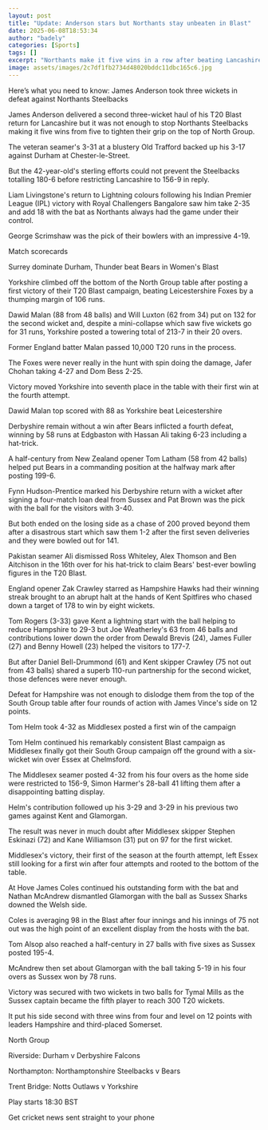 ```yaml
---
layout: post
title: "Update: Anderson stars but Northants stay unbeaten in Blast"
date: 2025-06-08T18:53:34
author: "badely"
categories: [Sports]
tags: []
excerpt: "Northants make it five wins in a row after beating Lancashire, while there are also T20 Blast wins for Yorkshire, Bears, Middlesex, Kent and Sussex."
image: assets/images/2c7df1fb2734d48020bddc11dbc165c6.jpg
---
```


Here’s what you need to know: James Anderson took three wickets in defeat against Northants Steelbacks

James Anderson delivered a second three-wicket haul of his T20 Blast return for Lancashire but it was not enough to stop Northants Steelbacks making it five wins from five to tighten their grip on the top of North Group.

The veteran seamer's 3-31 at a blustery Old Trafford backed up his 3-17 against Durham at Chester-le-Street.

But the 42-year-old's sterling efforts could not prevent the Steelbacks totalling 180-6 before restricting Lancashire to 156-9 in reply.

Liam Livingstone's return to Lightning colours following his Indian Premier League (IPL) victory with Royal Challengers Bangalore saw him take 2-35 and add 18 with the bat as Northants always had the game under their control.

George Scrimshaw was the pick of their bowlers with an impressive 4-19.

Match scorecards

Surrey dominate Durham, Thunder beat Bears in Women's Blast

Yorkshire climbed off the bottom of the North Group table after posting a first victory of their T20 Blast campaign, beating Leicestershire Foxes by a thumping margin of 106 runs.

Dawid Malan (88 from 48 balls) and Will Luxton (62 from 34) put on 132 for the second wicket and, despite a mini-collapse which saw five wickets go for 31 runs, Yorkshire posted a towering total of 213-7 in their 20 overs.

Former England batter Malan passed 10,000 T20 runs in the process.

The Foxes were never really in the hunt with spin doing the damage, Jafer Chohan taking 4-27 and Dom Bess 2-25.

Victory moved Yorkshire into seventh place in the table with their first win at the fourth attempt.

Dawid Malan top scored with 88 as Yorkshire beat Leicestershire

Derbyshire remain without a win after Bears inflicted a fourth defeat, winning by 58 runs at Edgbaston with Hassan Ali taking 6-23 including a hat-trick.

A half-century from New Zealand opener Tom Latham (58 from 42 balls) helped put Bears in a commanding position at the halfway mark after posting 199-6.

Fynn Hudson-Prentice marked his Derbyshire return with a wicket after signing a four-match loan deal from Sussex and Pat Brown was the pick with the ball for the visitors with 3-40.

But both ended on the losing side as a chase of 200 proved beyond them after a disastrous start which saw them 1-2 after the first seven deliveries and they were bowled out for 141.

Pakistan seamer Ali dismissed Ross Whiteley, Alex Thomson and Ben Aitchison in the 16th over for his hat-trick to claim Bears' best-ever bowling figures in the T20 Blast.

England opener Zak Crawley starred as Hampshire Hawks had their winning streak brought to an abrupt halt at the hands of Kent Spitfires who chased down a target of 178 to win by eight wickets.

Tom Rogers (3-33) gave Kent a lightning start with the ball helping to reduce Hampshire to 29-3 but Joe Weatherley's 63 from 46 balls and contributions lower down the order from Dewald Brevis (24), James Fuller (27) and Benny Howell (23) helped the visitors to 177-7.

But after Daniel Bell-Drummond (61) and Kent skipper Crawley (75 not out from 43 balls) shared a superb 110-run partnership for the second wicket, those defences were never enough.

Defeat for Hampshire was not enough to dislodge them from the top of the South Group table after four rounds of action with James Vince's side on 12 points.

Tom Helm took 4-32 as Middlesex posted a first win of the campaign

Tom Helm continued his remarkably consistent Blast campaign as Middlesex finally got their South Group campaign off the ground with a six-wicket win over Essex at Chelmsford.

The Middlesex seamer posted 4-32 from his four overs as the home side were restricted to 156-9, Simon Harmer's 28-ball 41 lifting them after a disappointing batting display.

Helm's contribution followed up his 3-29 and 3-29 in his previous two games against Kent and Glamorgan.

The result was never in much doubt after Middlesex skipper Stephen Eskinazi (72) and Kane Williamson (31) put on 97 for the first wicket.

Middlesex's victory, their first of the season at the fourth attempt, left Essex still looking for a first win after four attempts and rooted to the bottom of the table.

At Hove James Coles continued his outstanding form with the bat and Nathan McAndrew dismantled Glamorgan with the ball as Sussex Sharks downed the Welsh side.

Coles is averaging 98 in the Blast after four innings and his innings of 75 not out was the high point of an excellent display from the hosts with the bat.

Tom Alsop also reached a half-century in 27 balls with five sixes as Sussex posted 195-4.

McAndrew then set about Glamorgan with the ball taking 5-19 in his four overs as Sussex won by 78 runs.

Victory was secured with two wickets in two balls for Tymal Mills as the Sussex captain became the fifth player to reach 300 T20 wickets.

It put his side second with three wins from four and level on 12 points with leaders Hampshire and third-placed Somerset. 

North Group

Riverside: Durham v Derbyshire Falcons

Northampton: Northamptonshire Steelbacks v Bears

Trent Bridge: Notts Outlaws v Yorkshire

Play starts 18:30 BST

Get cricket news sent straight to your phone

